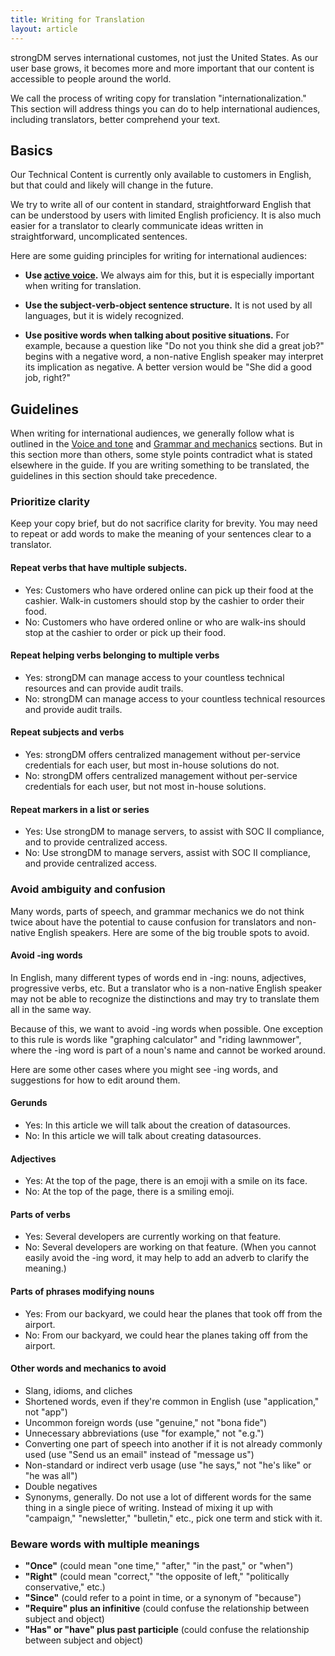 ```yaml
---
title: Writing for Translation
layout: article
---
```


strongDM serves international customes, not just the United States. As our user base grows, it becomes more and more important that our content is accessible to people around the world.

We call the process of writing copy for translation "internationalization." This section will address things you can do to help international audiences, including translators, better comprehend your text.

## Basics

Our Technical Content is currently only available to customers in English, but that could and likely will change in the future.

We try to write all of our content in standard, straightforward English that can be understood by users with limited English proficiency. It is also much easier for a translator to clearly communicate ideas written in straightforward, uncomplicated sentences.

Here are some guiding principles for writing for international audiences:

* **Use [active voice](/04-grammar-and-mechanics.html.md/#header-3-active-voice).** We always aim for this, but it is especially important when writing for translation.

* **Use the subject-verb-object sentence structure.** It is not used by all languages, but it is widely recognized.

* **Use positive words when talking about positive situations.** For example, because a question like "Do not you think she did a great job?" begins with a negative word, a non-native English speaker may interpret its implication as negative. A better version would be "She did a good job, right?"

## Guidelines

When writing for international audiences, we generally follow what is outlined in the [Voice and tone](/02-voice-and-tone.html.md) and [Grammar and mechanics](/04-grammar-and-mechanics.html.md) sections. But in this section more than others, some style points contradict what is stated elsewhere in the guide. If you are writing something to be translated, the guidelines in this section should take precedence.

### Prioritize clarity

Keep your copy brief, but do not sacrifice clarity for brevity. You may need to repeat or add words to make the meaning of your sentences clear to a translator.

#### Repeat verbs that have multiple subjects.

  - Yes: Customers who have ordered online can pick up their food at the cashier. Walk-in customers should stop by the cashier to order their food.
  - No: Customers who have ordered online or who are walk-ins should stop at the cashier to order or pick up their food.

#### Repeat helping verbs belonging to multiple verbs

  - Yes: strongDM can manage access to your countless technical resources and can provide audit trails.
  - No: strongDM can manage access to your countless technical resources and provide audit trails.

#### Repeat subjects and verbs

  - Yes: strongDM offers centralized management without per-service credentials for each user, but most in-house solutions do not. 
  - No: strongDM offers centralized management without per-service credentials for each user, but not most in-house solutions. 

#### Repeat markers in a list or series

  - Yes: Use strongDM to manage servers, to assist with SOC II compliance, and to provide centralized access.
  - No: Use strongDM to manage servers, assist with SOC II compliance, and provide centralized access.

### Avoid ambiguity and confusion

Many words, parts of speech, and grammar mechanics we do not think twice about have the potential to cause confusion for translators and non-native English speakers. Here are some of the big trouble spots to avoid.

#### Avoid -ing words

In English, many different types of words end in -ing: nouns, adjectives, progressive verbs, etc. But a translator who is a non-native English speaker may not be able to recognize the distinctions and may try to translate them all in the same way.

Because of this, we want to avoid -ing words when possible. One exception to this rule is words like "graphing calculator" and "riding lawnmower", where the -ing word is part of a noun's name and cannot be worked around.

Here are some other cases where you might see -ing words, and suggestions for how to edit around them.

#### Gerunds

 - Yes: In this article we will talk about the creation of datasources.
 - No: In this article we will talk about creating datasources.

#### Adjectives

 - Yes: At the top of the page, there is an emoji with a smile on its face.
 - No: At the top of the page, there is a smiling emoji.

#### Parts of verbs

 - Yes: Several developers are currently working on that feature.
 - No: Several developers are working on that feature. (When you cannot easily avoid the -ing word, it may help to add an adverb to clarify the meaning.)

#### Parts of phrases modifying nouns

 - Yes: From our backyard, we could hear the planes that took off from the airport.
 - No: From our backyard, we could hear the planes taking off from the airport.

#### Other words and mechanics to avoid

* Slang, idioms, and cliches
* Shortened words, even if they're common in English (use "application," not "app")
* Uncommon foreign words (use "genuine," not "bona fide")
* Unnecessary abbreviations (use "for example," not "e.g.")
* Converting one part of speech into another if it is not already commonly used (use "Send us an email" instead of "message us")
* Non-standard or indirect verb usage (use "he says," not "he's like" or "he was all")
* Double negatives
* Synonyms, generally. Do not use a lot of different words for the same thing in a single piece of writing. Instead of mixing it up with "campaign," "newsletter," "bulletin," etc., pick one term and stick with it.

### Beware words with multiple meanings

* **"Once"** (could mean "one time," "after," "in the past," or "when")
* **"Right"** (could mean "correct," "the opposite of left," "politically conservative," etc.)
* **"Since"** (could refer to a point in time, or a synonym of "because")
* **"Require" plus an infinitive** (could confuse the relationship between subject and object)
* **"Has" or "have" plus past participle** (could confuse the relationship between subject and object)
